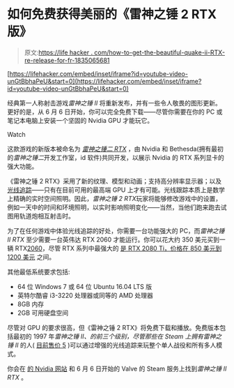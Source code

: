 # 如何免费获得美丽的《雷神之锤 2 RTX 版》

> 原文:[https://life hacker . com/how-to-get-the-beautiful-quake-ii-RTX-re-release-for-fr-1835065681](https://lifehacker.com/how-to-get-the-beautiful-quake-ii-rtx-re-release-for-fr-1835065681)

 [https://lifehacker.com/embed/inset/iframe?id=youtube-video-unGtBbhaPeU&start=0](https://lifehacker.com/embed/inset/iframe?id=youtube-video-unGtBbhaPeU&start=0) 

经典第一人称射击游戏*雷神之锤 II* 将重新发布，并有一些令人敬畏的图形更新。更好的是，从 6 月 6 日开始，你可以完全免费下载——尽管你需要在你的 PC 或笔记本电脑上安装一个坚固的 Nvidia GPU 才能玩它。

Watch

这款游戏的新版本被命名为 [*雷神之锤二 RTX*](https://www.nvidia.com/en-us/geforce/news/quake-ii-rtx-june-6-release-date/) ，由 Nvidia 和 Bethesda(拥有最初的*雷神之锤二*开发工作室，id 软件)共同开发，以展示 Nvidia 的 RTX 系列显卡的强大功能。

《雷神之锤 2 RTX》采用了新的纹理、模型和动画；支持高分辨率显示器；以及 [光线追踪](https://www.nvidia.com/en-us/geforce/news/geforce-gtx-dxr-ray-tracing-available-now/)——只有在目前可用的最高端 GPU 上才有可能。光线跟踪本质上是数学上精确的实时空间照明。因此，*雷神之锤 2 RTX*玩家将能够修改游戏中的设置，例如一天中的时间和环境照明，以实时影响照明变化——当然，当他们跑来跑去试图用轨道炮相互射击时。

为了在任何游戏中体验光线追踪的好处，你需要一台功能强大的 PC，而*雷神之锤 II RTX* 至少需要一台英伟达 RTX 2060 才能运行。你可以花大约 350 美元买到一辆 RTX[2060](https://www.nvidia.com/en-us/shop/geforce/gpu/?page=1&limit=9&locale=en-us&category=GPU&gpu=RTX%202060)，尽管 RTX 系列中最强大的 [是 RTX 2080 Ti，价格在 850 美元到 1200 美元](https://www.nvidia.com/en-us/shop/geforce/?page=1&limit=9&locale=en-us&search=RTX%202080%20ti) 之间。

其他最低系统要求包括:

*   64 位 Windows 7 或 64 位 Ubuntu 16.04 LTS 版
*   英特尔酷睿 i3-3220 处理器或同等的 AMD 处理器
*   8GB 内存
*   2GB 可用硬盘空间

尽管对 GPU 的要求很高，但《雷神之锤 2 RTX》将免费下载和播放。免费版本包括最初的 1997 年*雷神之锤 II、*的前三个级别，尽管那些在 Steam 上拥有*雷神之锤 II* 的人( [目前售价 5](https://store.steampowered.com/app/2320/QUAKE_II/) )可以通过增强的光线追踪来玩整个单人战役和所有多人模式。

你会在 [的 Nvidia 网站](https://www.nvidia.com/en-us/geforce/campaigns/quake-II-rtx/) 和 6 月 6 日开始的 Valve 的 Steam 服务上找到*雷神之锤 II RTX* 。